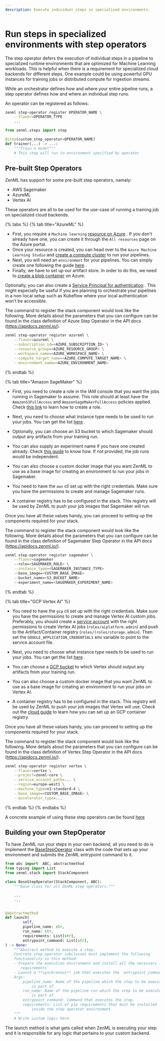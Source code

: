 ```yaml
---
description: Execute individual steps in specialized environments.
---
```


# Run steps in specialized environments with step operators

The step operator defers the execution of individual steps in a pipeline to
specialized runtime environments that are
optimized for Machine Learning workloads. This is helpful when there is a
requirement for specialized cloud backends
for different steps. One example could be using powerful GPU instances for
training jobs or distributed compute for
ingestion streams.

While an orchestrator defines how and where your entire pipeline runs, a step
operator defines how and where an individual step runs. 

An operator can be registered as follows:

```bash
zenml step-operator register OPERATOR_NAME \
    --flavor=OPERATOR_TYPE
    ...
```

```python
from zenml.steps import step

@step(custom_step_operator=OPERATOR_NAME)
def trainer(...) -> ...:
    """Train a model"""
    # This step will run in environment specified by operator
```

## Pre-built Step Operators

ZenML has support for some pre-built step operators, namely:

- AWS Sagemaker
- AzureML
- Vertex AI

These operators are all to be used for the use-case of running a training job on
specialized cloud backends.

{% tabs %}
{% tab title="AzureML" %}

* First, you require
  a `Machine learning` [resource on Azure](https://docs.microsoft.com/en-us/azure/machine-learning/quickstart-create-resources)
  .
  If you don't already have one, you can create it through the `All resources`
  page on the Azure portal.
* Once your resource is created, you can head over to the `Azure Machine
  Learning Studio`
  and [create a compute cluster](https://docs.microsoft.com/en-us/azure/machine-learning/quickstart-create-resources#cluster)
  to run your pipelines.
* Next, you will need an `environment` for your pipelines. You can simply
  create one following the
  guide [here](https://docs.microsoft.com/en-us/azure/machine-learning/how-to-manage-environments-in-studio)
  .
* Finally, we have to set up our artifact store. In order to do this, we need
  to [create a blob container](https://docs.microsoft.com/en-us/azure/storage/blobs/storage-quickstart-blobs-portal)
  on Azure.

Optionally, you can also create
a [Service Principal for authentication](https://docs.microsoft.com/en-us/azure/developer/java/sdk/identity-service-principal-auth)
.
This might especially be useful if you are planning to orchestrate your
pipelines in a non-local setup such as Kubeflow where your local authentication
won't be accessible.

The command to register the stack component would look like the following. More
details about the parameters that you
can configure can be found in the class definition of Azure Step Operator in the
API docs (https://apidocs.zenml.io/).

```bash
zenml step-operator register azureml \
    --flavor=azureml \
    --subscription_id=<AZURE_SUBSCRIPTION_ID> \
    --resource_group=<AZURE_RESOURCE_GROUP> \
    --workspace_name=<AZURE_WORKSPACE_NAME> \
    --compute_target_name=<AZURE_COMPUTE_TARGET_NAME> \
    --environment_name=<AZURE_ENVIRONMENT_NAME> 
```

{% endtab %}

{% tab title="Amazon SageMaker" %}

* First, you need to create a role in the IAM console that you want the jobs
  running in Sagemaker to assume. This role
  should at least have the `AmazonS3FullAccess` and `AmazonSageMakerFullAccess`
  policies applied.
  Check [this link](https://docs.aws.amazon.com/sagemaker/latest/dg/sagemaker-roles.html#sagemaker-roles-create-execution-role)
  to learn how to create a role.

* Next, you need to choose what instance type needs to be used to run your jobs.
  You can get the
  list [here](https://docs.aws.amazon.com/sagemaker/latest/dg/notebooks-available-instance-types.html)
  .

* Optionally, you can choose an S3 bucket to which Sagemaker should output any
  artifacts from your training run.

* You can also supply an experiment name if you have one created already.
  Check [this guide](https://docs.aws.amazon.com/sagemaker/latest/dg/experiments-create.html)
  to know how. If not
  provided, the job runs would be independent.

* You can also choose a custom docker image that you want ZenML to use as a base
  image for creating an environment to
  run your jobs in Sagemaker.

* You need to have the `aws` cli set up with the right credentials. Make sure
  you have the permissions to create and
  manage Sagemaker runs.

* A container registry has to be configured in the stack. This registry will be
  used by ZenML to push your job images
  that Sagemaker will run.

Once you have all these values handy, you can proceed to setting up the
components required for your stack.

The command to register the stack component would look like the following. More
details about the parameters that you
can configure can be found in the class definition of Sagemaker Step Operator in
the API
docs (https://apidocs.zenml.io/).

```bash
zenml step-operator register sagemaker \
    --flavor=sagemaker
    --role=<SAGEMAKER_ROLE> \
    --instance_type=<SAGEMAKER_INSTANCE_TYPE>
    --base_image=<CUSTOM_BASE_IMAGE>
    --bucket_name=<S3_BUCKET_NAME>
    --experiment_name=<SAGEMAKER_EXPERIMENT_NAME>
```

{% endtab %}

{% tab title="GCP Vertex AI" %}

* You need to have the `gcp` cli set up with the right credentials. Make sure
  you have the permissions to create and
  manage Vertex AI custom jobs. Preferably, you should create
  a [service account](https://cloud.google.com/iam/docs/service-accounts) with
  the right permissions to create Vertex AI
  jobs (`roles/aiplatform.admin`) and push to the Artifact/Container
  registry (`roles/(roles/storage.admin`). Then set
  the `GOOGLE_APPLICATION_CREDENTIALS` env variable to point to the service
  account file.

* Next, you need to choose what instance type needs to be used to run your jobs.
  You can get the
  list [here]( https://cloud.google.com/vertex-ai/docs/training/configure-compute#machine-types)
  .

* You can choose
  a [GCP bucket](https://cloud.google.com/storage/docs/creating-buckets) to
  which Vertex should output
  any artifacts from your training run.

* You can also choose a custom docker image that you want ZenML to use as a base
  image for creating an environment to
  run your jobs on Vertex AI.

* A container registry has to be configured in the stack. This registry will be
  used by ZenML to push your job images
  that Vertex will use. Check out the [cloud guide](execute-pipelines-in-cloud.md) to
  learn how you can set up an GCP container
  registry.

Once you have all these values handy, you can proceed to setting up the
components required for your stack.

The command to register the stack component would look like the following. More
details about the parameters that you
can configure can be found in the class definition of Vertex Step Operator in
the API docs (https://apidocs.zenml.io/).

```bash
zenml step-operator register vertex \
    --flavor=vertex \
    --project=zenml-core \
    --service_account_path=... \
    --region=europe-west1 \
    --machine_type=n1-standard-4 \
    --base_image=<CUSTOM_BASE_IMAGE> \
    --accelerator_type=...
```

{% endtab %}
{% endtabs %}

A concrete example of using these step operators can be found 
[here](https://github.com/zenml-io/zenml/tree/main/examples/step_operator_remote_training)

## Building your own StepOperator

To have ZenML run your steps in your own backend, all you need to do is
implement
the [BaseStepOperator](https://apidocs.zenml.io) class with the code that sets
up your environment and submits the ZenML
entrypoint command to it.

```python
from abc import  ABC, abstractmethod
from typing import List
from zenml.stack import StackComponent

class BaseStepOperator(StackComponent, ABC):
    """Base class for all ZenML step operators."""

    ...
    ...


@abstractmethod
def launch(
        self,
        pipeline_name: str,
        run_name: str,
        requirements: List[str],
        entrypoint_command: List[str],
) -> None:
    """Abstract method to execute a step.
    Concrete step operator subclasses must implement the following
    functionality in this method:
    - Prepare the execution environment and install all the necessary
      `requirements`
    - Launch a **synchronous** job that executes the `entrypoint_command`
    Args:
        pipeline_name: Name of the pipeline which the step to be executed
            is part of.
        run_name: Name of the pipeline run which the step to be executed
            is part of.
        entrypoint_command: Command that executes the step.
        requirements: List of pip requirements that must be installed
            inside the step operator environment.
    """
    # Write custom logic here.
```

The launch method is what gets called when ZenML is executing your step and it
is responsible for any logic that
pertains to your custom backend.